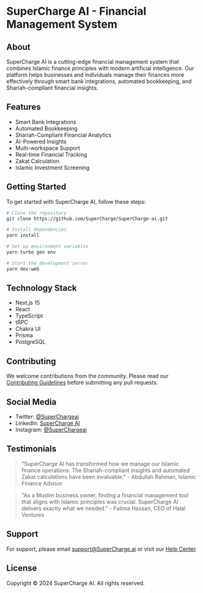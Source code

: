 # SuperCharge AI - Financial Management System

## About

SuperCharge AI is a cutting-edge financial management system that combines Islamic finance principles with modern artificial intelligence. Our platform helps businesses and individuals manage their finances more effectively through smart bank integrations, automated bookkeeping, and Shariah-compliant financial insights.

## Features

- Smart Bank Integrations
- Automated Bookkeeping
- Shariah-Compliant Financial Analytics
- AI-Powered Insights
- Multi-workspace Support
- Real-time Financial Tracking
- Zakat Calculation
- Islamic Investment Screening

## Getting Started

To get started with SuperCharge AI, follow these steps:

```bash
# Clone the repository
git clone https://github.com/SuperCharge/SuperCharge-ai.git

# Install dependencies
yarn install

# Set up environment variables
yarn turbo gen env

# Start the development server
yarn dev:web
```

## Technology Stack

- Next.js 15
- React
- TypeScript
- tRPC
- Chakra UI
- Prisma
- PostgreSQL

## Contributing

We welcome contributions from the community. Please read our [Contributing Guidelines](./CONTRIBUTING.md) before submitting any pull requests.

## Social Media

- Twitter: [@SuperChargeai](https://twitter.com/SuperChargeai)
- LinkedIn: [SuperCharge AI](https://linkedin.com/company/SuperChargeai)
- Instagram: [@SuperChargeai](https://instagram.com/SuperChargeai)

## Testimonials

> "SuperCharge AI has transformed how we manage our Islamic finance operations. The Shariah-compliant insights and automated Zakat calculations have been invaluable." - Abdullah Rahman, Islamic Finance Advisor

> "As a Muslim business owner, finding a financial management tool that aligns with Islamic principles was crucial. SuperCharge AI delivers exactly what we needed." - Fatima Hassan, CEO of Halal Ventures

## Support

For support, please email support@SuperCharge.ai or visit our [Help Center](https://help.SuperCharge.ai).

## License

Copyright © 2024 SuperCharge AI. All rights reserved.
